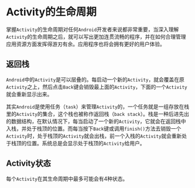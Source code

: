 # Activity的生命周期

掌握`Activity`的生命周期对任何`Android`开发者来说都非常重要，当深入理解`Activity`的生命周期之后，就可以写出更加连贯流畅的程序，并在如何合理管理应用资源方面发挥得游刃有余。应用程序也将会拥有更好的用户体验。



## 返回栈

`Android`中的`Activity`是可以层叠的。每启动一个新的`Activity`，就会覆盖在原`Activity`之上，然后点击`Back`键会销毁最上面的`Activity`，下面的一个`Activity`就会重新显示出来。



其实`Android`是使用任务（`task`）来管理`Activity`的，一个任务就是一组存放在栈里的`Activity`的集合，这个栈也被称作返回栈（`back stack`）。栈是一种后进先出的数据结构，在默认情况下，每当启动了一个新的`Activity`，它就会在返回栈中入栈，并处于栈顶的位置。而每当按下`Back`键或调用`finish()`方法去销毁一个`Activity`时，处于栈顶的`Activity`就会出栈，前一个入栈的`Activity`就会重新处于栈顶的位置。系统总是会显示处于栈顶的`Activity`给用户。



## Activity状态

每个`Activity`在其生命周期中最多可能会有4种状态。



